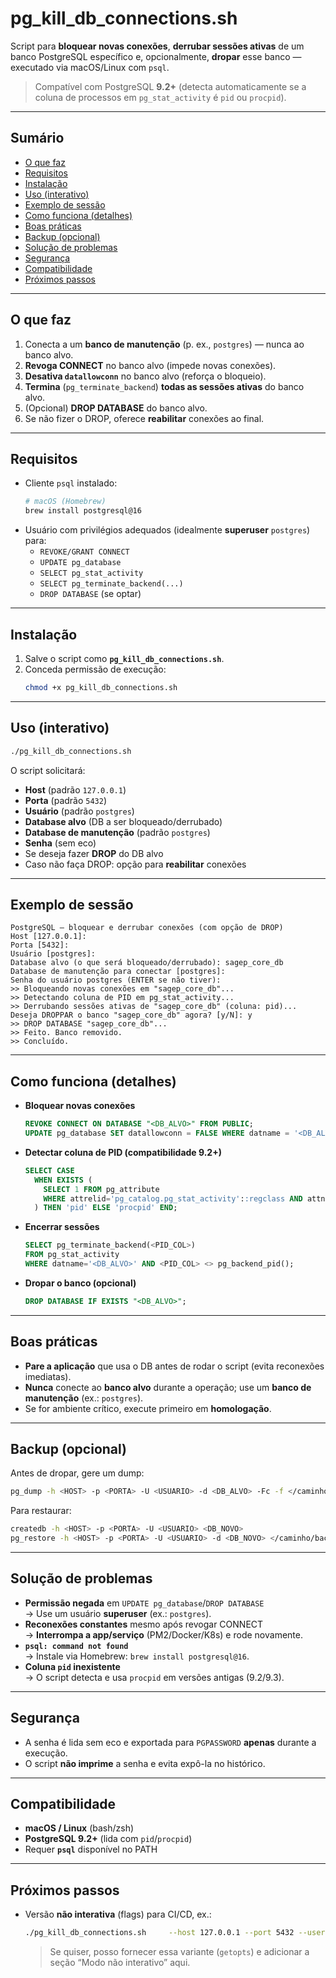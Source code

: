 # pg_kill_db_connections.sh

Script para **bloquear novas conexões**, **derrubar sessões ativas** de um banco PostgreSQL específico e, opcionalmente, **dropar** esse banco — executado via macOS/Linux com `psql`.

> Compatível com PostgreSQL **9.2+** (detecta automaticamente se a coluna de processos em `pg_stat_activity` é `pid` ou `procpid`).

---

## Sumário

- [O que faz](#o-que-faz)
- [Requisitos](#requisitos)
- [Instalação](#instalação)
- [Uso (interativo)](#uso-interativo)
- [Exemplo de sessão](#exemplo-de-sessão)
- [Como funciona (detalhes)](#como-funciona-detalhes)
- [Boas práticas](#boas-práticas)
- [Backup (opcional)](#backup-opcional)
- [Solução de problemas](#solução-de-problemas)
- [Segurança](#segurança)
- [Compatibilidade](#compatibilidade)
- [Próximos passos](#próximos-passos)

---

## O que faz

1. Conecta a um **banco de manutenção** (p. ex., `postgres`) — nunca ao banco alvo.
2. **Revoga CONNECT** no banco alvo (impede novas conexões).
3. **Desativa `datallowconn`** no banco alvo (reforça o bloqueio).
4. **Termina** (`pg_terminate_backend`) **todas as sessões ativas** do banco alvo.
5. (Opcional) **DROP DATABASE** do banco alvo.
6. Se não fizer o DROP, oferece **reabilitar** conexões ao final.

---

## Requisitos

- Cliente `psql` instalado:
  ```bash
  # macOS (Homebrew)
  brew install postgresql@16
  ```
- Usuário com privilégios adequados (idealmente **superuser** `postgres`) para:
  - `REVOKE/GRANT CONNECT`
  - `UPDATE pg_database`
  - `SELECT pg_stat_activity`
  - `SELECT pg_terminate_backend(...)`
  - `DROP DATABASE` (se optar)

---

## Instalação

1. Salve o script como **`pg_kill_db_connections.sh`**.
2. Conceda permissão de execução:
   ```bash
   chmod +x pg_kill_db_connections.sh
   ```

---

## Uso (interativo)

```bash
./pg_kill_db_connections.sh
```

O script solicitará:
- **Host** (padrão `127.0.0.1`)
- **Porta** (padrão `5432`)
- **Usuário** (padrão `postgres`)
- **Database alvo** (DB a ser bloqueado/derrubado)
- **Database de manutenção** (padrão `postgres`)
- **Senha** (sem eco)
- Se deseja fazer **DROP** do DB alvo
- Caso não faça DROP: opção para **reabilitar** conexões

---

## Exemplo de sessão

```
PostgreSQL — bloquear e derrubar conexões (com opção de DROP)
Host [127.0.0.1]:
Porta [5432]:
Usuário [postgres]:
Database alvo (o que será bloqueado/derrubado): sagep_core_db
Database de manutenção para conectar [postgres]:
Senha do usuário postgres (ENTER se não tiver):
>> Bloqueando novas conexões em "sagep_core_db"...
>> Detectando coluna de PID em pg_stat_activity...
>> Derrubando sessões ativas de "sagep_core_db" (coluna: pid)...
Deseja DROPPAR o banco "sagep_core_db" agora? [y/N]: y
>> DROP DATABASE "sagep_core_db"...
>> Feito. Banco removido.
>> Concluído.
```

---

## Como funciona (detalhes)

- **Bloquear novas conexões**
  ```sql
  REVOKE CONNECT ON DATABASE "<DB_ALVO>" FROM PUBLIC;
  UPDATE pg_database SET datallowconn = FALSE WHERE datname = '<DB_ALVO>';
  ```
- **Detectar coluna de PID (compatibilidade 9.2+)**
  ```sql
  SELECT CASE
    WHEN EXISTS (
      SELECT 1 FROM pg_attribute
      WHERE attrelid='pg_catalog.pg_stat_activity'::regclass AND attname='pid'
    ) THEN 'pid' ELSE 'procpid' END;
  ```
- **Encerrar sessões**
  ```sql
  SELECT pg_terminate_backend(<PID_COL>)
  FROM pg_stat_activity
  WHERE datname='<DB_ALVO>' AND <PID_COL> <> pg_backend_pid();
  ```
- **Dropar o banco (opcional)**
  ```sql
  DROP DATABASE IF EXISTS "<DB_ALVO>";
  ```

---

## Boas práticas

- **Pare a aplicação** que usa o DB antes de rodar o script (evita reconexões imediatas).
- **Nunca** conecte ao **banco alvo** durante a operação; use um **banco de manutenção** (ex.: `postgres`).
- Se for ambiente crítico, execute primeiro em **homologação**.

---

## Backup (opcional)

Antes de dropar, gere um dump:
```bash
pg_dump -h <HOST> -p <PORTA> -U <USUARIO> -d <DB_ALVO> -Fc -f </caminho/backup.dump>
```

Para restaurar:
```bash
createdb -h <HOST> -p <PORTA> -U <USUARIO> <DB_NOVO>
pg_restore -h <HOST> -p <PORTA> -U <USUARIO> -d <DB_NOVO> </caminho/backup.dump>
```

---

## Solução de problemas

- **Permissão negada** em `UPDATE pg_database`/`DROP DATABASE`  
  → Use um usuário **superuser** (ex.: `postgres`).  
- **Reconexões constantes** mesmo após revogar CONNECT  
  → **Interrompa a app/serviço** (PM2/Docker/K8s) e rode novamente.  
- **`psql: command not found`**  
  → Instale via Homebrew: `brew install postgresql@16`.  
- **Coluna `pid` inexistente**  
  → O script detecta e usa `procpid` em versões antigas (9.2/9.3).

---

## Segurança

- A senha é lida sem eco e exportada para `PGPASSWORD` **apenas** durante a execução.
- O script **não imprime** a senha e evita expô-la no histórico.

---

## Compatibilidade

- **macOS / Linux** (bash/zsh)  
- **PostgreSQL 9.2+** (lida com `pid`/`procpid`)  
- Requer **`psql`** disponível no PATH

---

## Próximos passos

- Versão **não interativa** (flags) para CI/CD, ex.:
  ```bash
  ./pg_kill_db_connections.sh     --host 127.0.0.1 --port 5432 --user postgres     --db-alvo sagep_core_db --maint-db postgres     --password '***' --drop
  ```
  > Se quiser, posso fornecer essa variante (`getopts`) e adicionar a seção “Modo não interativo” aqui.
